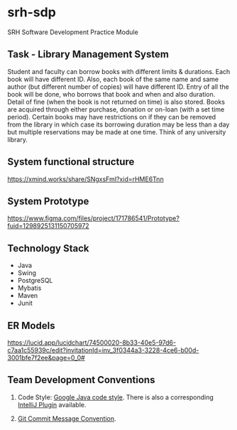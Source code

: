 # srh-sdp

SRH Software Development Practice Module

## Task - Library Management System

Student and faculty can borrow books with different limits & durations. Each book will have different ID. Also, each
book
of the same name and same author (but different number of copies) will have different ID. Entry of all the book will be
done, who borrows that book and when and also duration. Detail of fine (when the book is not returned on time) is also
stored. Books are acquired through either purchase, donation or on-loan (with a set time period). Certain books may have
restrictions on if they can be removed from the library in which case its borrowing duration may be less than a day but
multiple reservations may be made at one time. Think of any university library.

## System functional structure

https://xmind.works/share/SNgxsFmI?xid=rHME6Tnn

## System Prototype
https://www.figma.com/files/project/171786541/Prototype?fuid=1298925131150705972

## Technology Stack

* Java
* Swing
* PostgreSQL
* Mybatis
* Maven
* Junit

## ER Models
https://lucid.app/lucidchart/74500020-8b33-40e5-97d6-c7aa1c55939c/edit?invitationId=inv_3f0344a3-3228-4ce6-b00d-3001bfe7f2ee&page=0_0#

## Team Development Conventions

1. Code Style: [Google Java code style](https://google.github.io/styleguide/javaguide.html).
   There is also a corresponding [IntelliJ Plugin](https://plugins.jetbrains.com/plugin/8527-google-java-format)
   available.

2. [Git Commit Message Convention](https://www.conventionalcommits.org/en/v1.0.0/).
